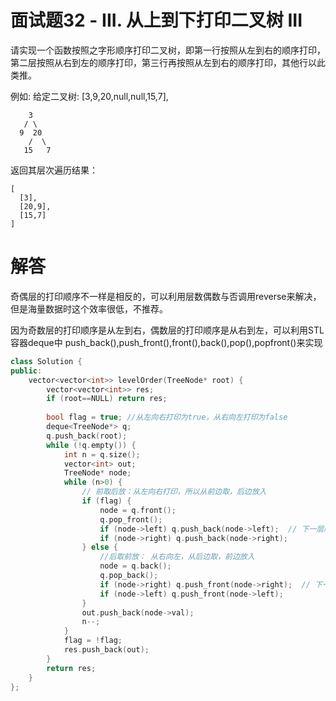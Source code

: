 # 面试题32 - III. 从上到下打印二叉树 III
请实现一个函数按照之字形顺序打印二叉树，即第一行按照从左到右的顺序打印，第二层按照从右到左的顺序打印，第三行再按照从左到右的顺序打印，其他行以此类推。

 

例如:
给定二叉树: [3,9,20,null,null,15,7],
```
    3
   / \
  9  20
    /  \
   15   7
```

返回其层次遍历结果：
```
[
  [3],
  [20,9],
  [15,7]
]
```

# 解答


奇偶层的打印顺序不一样是相反的，可以利用层数偶数与否调用reverse来解决，但是海量数据时这个效率很低，不推荐。

因为奇数层的打印顺序是从左到右，偶数层的打印顺序是从右到左，可以利用STL容器deque中
push_back(),push_front(),front(),back(),pop(),popfront()来实现



```C++
class Solution {
public:
    vector<vector<int>> levelOrder(TreeNode* root) {
        vector<vector<int>> res;
        if (root==NULL) return res;
        
        bool flag = true; //从左向右打印为true，从右向左打印为false
        deque<TreeNode*> q;
        q.push_back(root);
        while (!q.empty()) {
            int n = q.size();
            vector<int> out;
            TreeNode* node;
            while (n>0) {
                // 前取后放：从左向右打印，所以从前边取，后边放入
                if (flag) {
                    node = q.front();
                    q.pop_front();
                    if (node->left) q.push_back(node->left);  // 下一层顺序存放至尾
                    if (node->right) q.push_back(node->right);
                } else {
                    //后取前放： 从右向左，从后边取，前边放入
                    node = q.back();
                    q.pop_back();
                    if (node->right) q.push_front(node->right);  // 下一层逆序存放至首
                    if (node->left) q.push_front(node->left);
                }
                out.push_back(node->val);
                n--;
            }
            flag = !flag;
            res.push_back(out);
        }
        return res;
    }
};

```